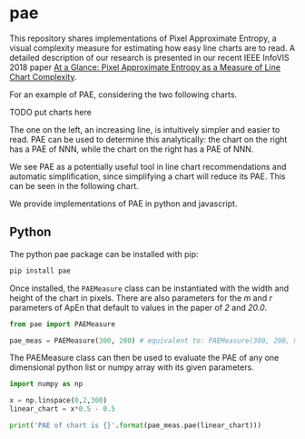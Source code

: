 # pae

This repository shares implementations of Pixel Approximate Entropy, a visual complexity measure for estimating how easy line charts are to read. A detailed description of our research is presented in our recent IEEE InfoVIS 2018 paper [At a Glance: Pixel Approximate Entropy as a Measure of Line Chart Complexity](https://www.dropbox.com/s/9jipqhq1yqgn5yt/glance-infovis18-camera.pdf?dl=0). 

For an example of PAE, considering the two following charts.

TODO put charts here

The one on the left, an increasing line, is intuitively simpler and easier to read. PAE can be used to determine this analytically: the chart on the right has a PAE of NNN, while the chart on the right has a PAE of NNN.

We see PAE as a potentially useful tool in line chart recommendations and automatic simplification, since simplifying a chart will reduce its PAE. This can be seen in the following chart.


We provide implementations of PAE in python and javascript.

## Python

The python pae package can be installed with pip:

```sh
pip install pae

```

Once installed, the `PAEMeasure` class can be instantiated with the width and height of the chart in pixels. There are also parameters for the _m_ and _r_ parameters of ApEn that default to values in the paper of _2_ and _20.0_.

```python
from pae import PAEMeasure

pae_meas = PAEMeasure(300, 200) # equivalent to: PAEMeasure(300, 200, m=2, r=20.0)
```

The PAEMeasure class can then be used to evaluate the PAE of any one dimensional python list or numpy array with its given parameters.

```python
import numpy as np

x = np.linspace(0,2,300)
linear_chart = x*0.5 - 0.5

print('PAE of chart is {}'.format(pae_meas.pae(linear_chart)))
```

